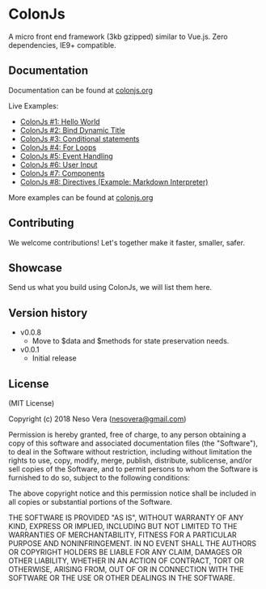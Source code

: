 ColonJs
===========

A micro front end framework (3kb gzipped) similar to Vue.js. Zero dependencies, IE9+ compatible. 

Documentation
------------

Documentation can be found at [colonjs.org](https://colonjs.org)

Live Examples: 

- [ColonJs #1: Hello World](https://htmlpen.com/nesovera/colonjs-hello-world/editor/)
- [ColonJs #2: Bind Dynamic Title](https://htmlpen.com/nesovera/colonjs-bind-title/editor/)
- [ColonJs #3: Conditional statements](https://htmlpen.com/nesovera/colonjs-if-statement/editor/)
- [ColonJs #4: For Loops](https://htmlpen.com/nesovera/colonjs-for-loop/editor/)
- [ColonJs #5: Event Handling](https://htmlpen.com/nesovera/colonjs-events/editor/)
- [ColonJs #6: User Input](https://htmlpen.com/nesovera/colonjs-user-input/editor/)
- [ColonJs #7: Components](https://htmlpen.com/nesovera/colonjs-components/editor/)
- [ColonJs #8: Directives (Example: Markdown Interpreter)](https://htmlpen.com/nesovera/colonjs-directives/editor/)

More examples can be found at [colonjs.org](https://colonjs.org)

Contributing
------------

We welcome contributions! Let's together make it faster, smaller, safer.


Showcase
------------

Send us what you build using ColonJs, we will list them here.


Version history
---------------

* v0.0.8
	- Move to $data and $methods for state preservation needs.
* v0.0.1
	- Initial release


License
-------

(MIT License)

Copyright (c) 2018 Neso Vera (nesovera@gmail.com)

Permission is hereby granted, free of charge, to any person obtaining a copy of this software and associated documentation files (the "Software"), to deal in the Software without restriction, including without limitation the rights to use, copy, modify, merge, publish, distribute, sublicense, and/or sell copies of the Software, and to permit persons to whom the Software is furnished to do so, subject to the following conditions:

The above copyright notice and this permission notice shall be included in all copies or substantial portions of the Software.

THE SOFTWARE IS PROVIDED "AS IS", WITHOUT WARRANTY OF ANY KIND, EXPRESS OR IMPLIED, INCLUDING BUT NOT LIMITED TO THE WARRANTIES OF MERCHANTABILITY, FITNESS FOR A PARTICULAR PURPOSE AND NONINFRINGEMENT. IN NO EVENT SHALL THE AUTHORS OR COPYRIGHT HOLDERS BE LIABLE FOR ANY CLAIM, DAMAGES OR OTHER LIABILITY, WHETHER IN AN ACTION OF CONTRACT, TORT OR OTHERWISE, ARISING FROM, OUT OF OR IN CONNECTION WITH THE SOFTWARE OR THE USE OR OTHER DEALINGS IN THE SOFTWARE.